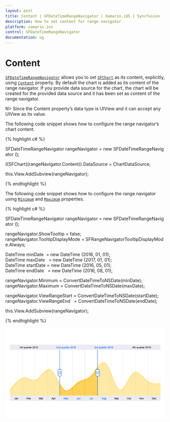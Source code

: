 ```yaml
---
layout: post
title: Content | SFDateTimeRangeNavigator | Xamarin.iOS | Syncfusion
description: How to set content for range navigator
platform: xamarin.ios
control: SFDateTimeRangeNavigator
documentation: ug
---
```


# Content

[`SFDateTimeRangeNavigator`](https://help.syncfusion.com/cr/cref_files/xamarin-ios/Syncfusion.SFChart.iOS~Syncfusion.SfChart.iOS.SFDateTimeRangeNavigator.html) allows you to set [`SFChart`](https://help.syncfusion.com/cr/cref_files/xamarin-ios/Syncfusion.SFChart.iOS~Syncfusion.SfChart.iOS.SFChart.html) as its content, explicitly, using [`Content`](https://help.syncfusion.com/cr/cref_files/xamarin-ios/Syncfusion.SFChart.iOS~Syncfusion.SfChart.iOS.SFDateTimeRangeNavigator~Content.html) property. By default the chart is added as its content of the range navigator. If you provide data source for the chart, the chart will be created for the provided data source and it has been set as content of the range navigator.

N> Since the Content property’s data type is UIView and it can accept any UIView as its value.

The following code snippet shows how to configure the range navigator’s chart content.


{% highlight c# %}

SFDateTimeRangeNavigator rangeNavigator = new SFDateTimeRangeNavigator ();

((SFChart)(rangeNavigator.Content)).DataSource = ChartDataSource;

this.View.AddSubview(rangeNavigator);

{% endhighlight %}

The following code snippet shows how to configure the range navigator using [`Minimum`](https://help.syncfusion.com/cr/cref_files/xamarin-ios/Syncfusion.SFChart.iOS~Syncfusion.SfChart.iOS.SFDateTimeRangeNavigator~Minimum.html) and [`Maximum`](https://help.syncfusion.com/cr/cref_files/xamarin-ios/Syncfusion.SFChart.iOS~Syncfusion.SfChart.iOS.SFDateTimeRangeNavigator~Maximum.html) properties.

{% highlight c# %}

SFDateTimeRangeNavigator rangeNavigator = new SFDateTimeRangeNavigator ();

rangeNavigator.ShowTooltip = false;
rangeNavigator.TooltipDisplayMode = SFRangeNavigatorTooltipDisplayMode.Always;

DateTime minDate   = new DateTime (2016, 01, 01);
DateTime maxDate   = new DateTime (2017, 01, 01);
DateTime startDate = new DateTime (2016, 05, 01);
DateTime endDate   = new DateTime (2016, 08, 01);

rangeNavigator.Minimum = ConvertDateTimeToNSDate(minDate);
rangeNavigator.Maximum = ConvertDateTimeToNSDate(maxDate);

rangeNavigator.ViewRangeStart = ConvertDateTimeToNSDate(startDate);
rangeNavigator.ViewRangeEnd   = ConvertDateTimeToNSDate(endDate);

this.View.AddSubview(rangeNavigator);

{% endhighlight %}

![](Content_images/Content.png)
